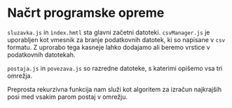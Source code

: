 # Načrt programske opreme

`sluzavka.js` in `ìndex.hmtl` sta glavni začetni datoteki. `csvManager.js` je uporabljen kot vmesnik za branje podatkovnih datotek, ki so napisane v `csv` formatu. Z uprorabo tega kasneje lahko dodajamo ali beremo vrstice v podatkovnih datotekah.

`postaja.js` in `povezava.js` so razredne datoteke, s katerimi opišemo vsa tri omrežja.

 Preprosta rekurzivna funkcija nam služi kot algoritem za izračun najkrajših posi med vsakim parom postaj v omrežju.

